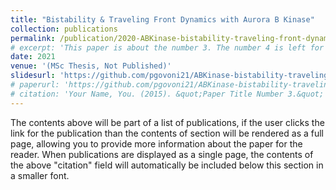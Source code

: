 ```yaml
---
title: "Bistability & Traveling Front Dynamics with Aurora B Kinase"
collection: publications
permalink: /publication/2020-ABKinase-bistability-traveling-front-dynamics
# excerpt: 'This paper is about the number 3. The number 4 is left for future work.'
date: 2021
venue: '(MSc Thesis, Not Published)'
slidesurl: 'https://github.com/pgovoni21/ABKinase-bistability-traveling-front-dynamics'
# paperurl: 'https://github.com/pgovoni21/ABKinase-bistability-traveling-front-dynamics'
# citation: 'Your Name, You. (2015). &quot;Paper Title Number 3.&quot; <i>Journal 1</i>. 1(3).'
---
```


The contents above will be part of a list of publications, if the user clicks the link for the publication than the contents of section will be rendered as a full page, allowing you to provide more information about the paper for the reader. When publications are displayed as a single page, the contents of the above "citation" field will automatically be included below this section in a smaller font.